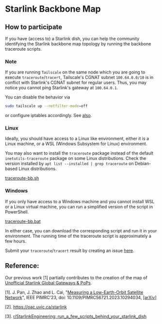 # Starlink Backbone Map

## How to participate

If you have (access to) a Starlink dish, you can help the community identifying the Starlink backbone map topology by running the backbone traceroute scripts.

### Note

If you are running `Tailscale` on the same node which you are going to execute `traceroute`/`tracert`, Tailscale's CGNAT subnet `100.64.0.0/10` is in conflict with Starlink's CGNAT subnet for regular users. Thus, you may notice you cannot ping Starlink's gateway at `100.64.0.1`.

You can disable the behavior via 

```bash
sudo tailscale up --netfilter-mode=off
```

or configure iptables accordingly. See [also](https://github.com/tailscale/tailscale/issues/3104).

### Linux

Ideally, you should have access to a Linux like environment, either it is a Linux machine, or a WSL (Windows Subsystem for Linux) environment.

You may also want to install the `traceroute` package instead of the default `inetutils-traceroute` package on some Linux distributions. Check the version installed by `apt list --installed | grep traceroute` on Debian-based Linux distributions.

[traceroute-bb.sh](./script/traceroute-bb.sh)

### Windows

If you only have access to a Windows machine and you cannot install WSL or a Linux virtual machine, you can run a simplified version of the script in PowerShell. 

[traceroute-bb.bat](./script/traceroute-bb.bat)

In either case, you can download the corresponding script and run it in your environment. The running time of the traceroute script is approximately a few hours.

Submit your `traceroute`/`tracert` result by creating an issue [here](https://github.com/clarkzjw/starlink-lens/issues/new?assignees=clarkzjw&labels=traceroute&projects=&template=starlink-backbone-traceroute-report.md&title=%5Btraceroute%5D+%5BCITY%5D-%5BCOUNTRY%5D).

## Reference:

Our previous work [1] partially contributes to the creation of the map of [Unofficial Starlink Global Gateways & PoPs](https://tinyurl.com/starlinkmap).

[1]. J. Pan, J. Zhao and L. Cai, "[Measuring a Low-Earth-Orbit Satellite Network](https://ieeexplore.ieee.org/document/10294034)", IEEE PIMRC'23, doi: 10.1109/PIMRC56721.2023.10294034, [[arXiv]](https://doi.org/10.48550/arXiv.2307.06863)

[2]. https://oac.uvic.ca/starlink

[3]. [r/StarlinkEngineering: run_a_few_scripts_behind_your_starlink_dish](https://www.reddit.com/r/StarlinkEngineering/comments/17vche2/run_a_few_scripts_behind_your_starlink_dish/)
